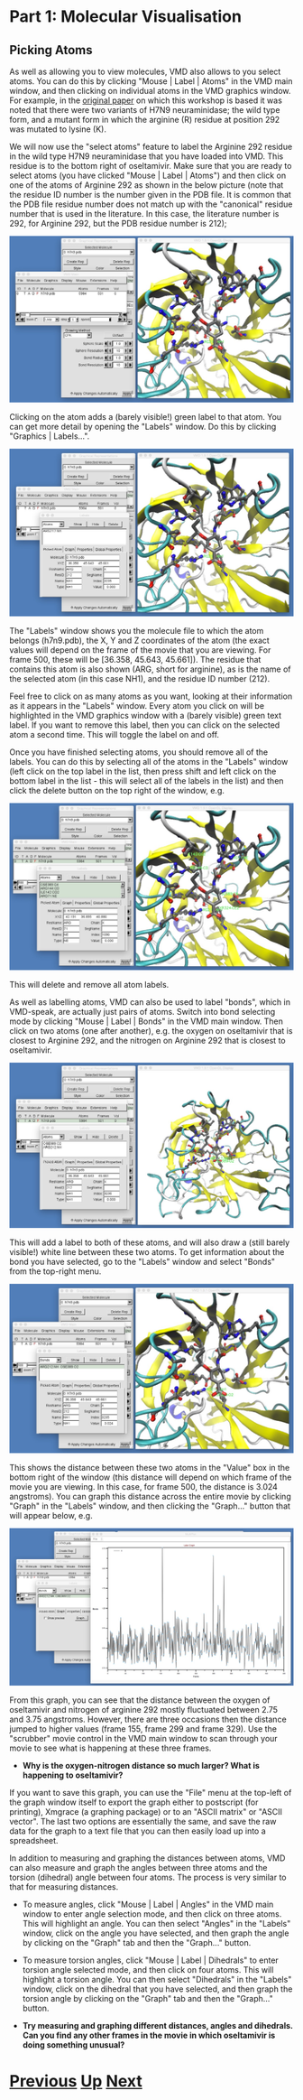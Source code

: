 # Part 1: Molecular Visualisation
## Picking Atoms

As well as allowing you to view molecules, VMD also allows to you select atoms. You can do this by clicking "Mouse | Label | Atoms" in the VMD main window, and then clicking on individual atoms in the VMD graphics window. For example, in the [original paper](http://www.nature.com/srep/2013/131220/srep03561/full/srep03561.html) on which this workshop is based it was noted that there were two variants of H7N9 neuraminidase; the wild type form, and a mutant form in which the arginine (R) residue at position 292 was mutated to lysine (K).

We will now use the "select atoms" feature to label the Arginine 292 residue in the wild type H7N9 neuraminidase that you have loaded into VMD. This residue is to the bottom right of oseltamivir. Make sure that you are ready to select atoms (you have clicked "Mouse | Label | Atoms") and then click on one of the atoms of Arginine 292 as shown in the below picture (note that the residue ID number is the number given in the PDB file. It is common that the PDB file residue number does not match up with the "canonical" residue number that is used in the literature. In this case, the literature number is 292, for Arginine 292, but the PDB residue number is 212);

![Image showing picking of atom](vmd_picking1.jpg)

Clicking on the atom adds a (barely visible!) green label to that atom. You can get more detail by opening the "Labels" window. Do this by clicking "Graphics | Labels...".

![Image showing labels window](vmd_picking2.jpg)

The "Labels" window shows you the molecule file to which the atom belongs (h7n9.pdb), the X, Y and Z coordinates of the atom (the exact values will depend on the frame of the movie that you are viewing. For frame 500, these will be [36.358, 45.643, 45.661]). The residue that contains this atom is also shown (ARG, short for arginine), as is the name of the selected atom (in this case NH1), and the residue ID number (212).

Feel free to click on as many atoms as you want, looking at their information as it appears in the "Labels" window. Every atom you click on will be highlighted in the VMD graphics window with a (barely visible) green text label. If you want to remove this label, then you can click on the selected atom a second time. This will toggle the label on and off.

Once you have finished selecting atoms, you should remove all of the labels. You can do this by selecting all of the atoms in the "Labels" window (left click on the top label in the list, then press shift and left click on the bottom label in the list - this will select all of the labels in the list) and then click the delete button on the top right of the window, e.g.

![Image showing deleting labels](vmd_picking3.jpg)
 
This will delete and remove all atom labels.

As well as labelling atoms, VMD can also be used to label "bonds", which in VMD-speak, are actually just pairs of atoms. Switch into bond selecting mode by clicking "Mouse | Label | Bonds" in the VMD main window. Then click on two atoms (one after another), e.g. the oxygen on oseltamivir that is closest to Arginine 292, and the nitrogen on Arginine 292 that is closest to oseltamivir.

![Image showing selecting bond](vmd_picking4.jpg)

This will add a label to both of these atoms, and will also draw a (still barely visible!) white line between these two atoms. To get information about the bond you have selected, go to the "Labels" window and select "Bonds" from the top-right menu.

![Image showing bond label](vmd_picking5.jpg)

This shows the distance between these two atoms in the "Value" box in the bottom right of the window (this distance will depend on which frame of the movie you are viewing. In this case, for frame 500, the distance is 3.024 angstroms). You can graph this distance across the entire movie by clicking "Graph" in the "Labels" window, and then clicking the "Graph..." button that will appear below, e.g.

![Image showing bond graph](vmd_picking6.jpg)

From this graph, you can see that the distance between the oxygen of oseltamivir and nitrogen of arginine 292 mostly fluctuated between 2.75 and 3.75 angstroms. However, there are three occasions then the distance jumped to higher values (frame 155, frame 299 and frame 329). Use the "scrubber" movie control in the VMD main window to scan through your movie to see what is happening at these three frames.

* **Why is the oxygen-nitrogen distance so much larger? What is happening to oseltamivir?**

If you want to save this graph, you can use the "File" menu at the top-left of the graph window itself to export the graph either to postscript (for printing), Xmgrace (a graphing package) or to an "ASCII matrix" or "ASCII vector". The last two options are essentially the same, and save the raw data for the graph to a text file that you can then easily load up into a spreadsheet.

In addition to measuring and graphing the distances between atoms, VMD can also measure and graph the angles between three atoms and the torsion (dihedral) angle between four atoms. The process is very similar to that for measuring distances. 

* To measure angles, click "Mouse | Label | Angles" in the VMD main window to enter angle selection mode, and then click on three atoms. This will highlight an angle. You can then select "Angles" in the "Labels" window, click on the angle you have selected, and then graph the angle by clicking on the "Graph" tab and then the "Graph..." button. 
* To measure torsion angles, click "Mouse | Label | Dihedrals" to enter torsion angle selected mode, and then click on four atoms. This will highlight a torsion angle. You can then select "Dihedrals" in the "Labels" window, click on the dihedral that you have selected, and then graph the torsion angle by clicking on the "Graph" tab and then the "Graph..." button.

* **Try measuring and graphing different distances, angles and dihedrals. Can you find any other frames in the movie in which oseltamivir is doing something unusual?**

# [Previous](movies.md) [Up](README.md) [Next](comparing.md)
